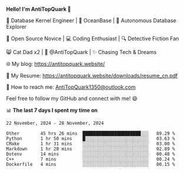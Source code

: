 
**Hello! I'm AntiTopQuark 👋**

🔧 Database Kernel Engineer | 🌊 OceanBase | 🤖 Autonomous Database Explorer

🌱 Open Source Novice | 💻 Coding Enthusiast | 🔍 Detective Fiction Fan

😸 Cat Dad x2 | 🎉 @AntiTopQuark | ✨ Chasing Tech & Dreams

🌐 My blog: https://antitopquark.website/

📄 My Resume: https://antitopquark.website/downloads/resume_cn.pdf

📧 How to reach me: AntiTopQuark1350@outlook.com

Feel free to follow my GitHub and connect with me! 😄

📊 **The last 7 days I spent my time on** 

<!--START_SECTION:waka-->
```text
22 November, 2024 - 28 November, 2024

Other        45 hrs 26 mins  ██████████████████████░░░   89.29 % 
Python       1 hr 50 mins    █░░░░░░░░░░░░░░░░░░░░░░░░   03.63 % 
CMake        1 hr 31 mins    ░░░░░░░░░░░░░░░░░░░░░░░░░   03.00 % 
Markdown     1 hr 28 mins    ░░░░░░░░░░░░░░░░░░░░░░░░░   02.89 % 
Dotenv       14 mins         ░░░░░░░░░░░░░░░░░░░░░░░░░   00.48 % 
C++          7 mins          ░░░░░░░░░░░░░░░░░░░░░░░░░   00.24 % 
Dockerfile   4 mins          ░░░░░░░░░░░░░░░░░░░░░░░░░   00.15 %
```
<!--END_SECTION:waka-->


